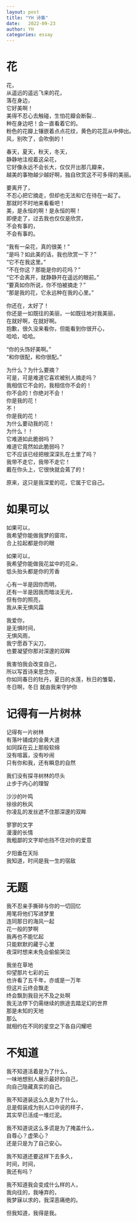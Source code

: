 ```yaml
---
layout: post
title: "YH 诗集"
date:   2022-09-23
author: YH
categories: essay
---
```


# 花

花，  
从遥远的遥远飞来的花，  
落在身边，  
它好美啊！  
美得不忍心去触碰，生怕花瓣会断裂...  
种在身边吧！会一直看着它的。  
粉色的花瓣上镶嵌着点点花纹，黄色的花蕊从中伸出。  
风，别吹了，会吹倒的！

春天，夏天，秋天，冬天，  
静静地注视着这朵花，  
它好像永远不会长大，仅仅开出那几瓣来，  
越美的事物越少越好啊，独自欣赏这不可多得的美丽。

要离开了，  
不忍心把它摘走，但却也无法和它在待在一起了。  
那就时不时地来看看吧！  
美，是永恒的啊！是永恒的啊！  
即便走了，过去我也仅仅是欣赏，  
不会有事的，  
不会有事的。

“我有一朵花，真的很美！”  
“是吗？如此美的话，我也欣赏一下？”  
“它不在我这里。”  
“不在你这？那能是你的花吗？”  
“它不会离开，就静静开在遥远的眼前。”  
“要真如你所说，你不怕被摘走？”  
“那是我的花，它永远种在我的心里。”

你还在，太好了！  
你还是一如既往的美丽，一如既往地对我美丽，  
在就好啊，在就好啊。  
抱歉，很久没来看你，但能看到你很开心，  
哈哈，哈哈。

“你的头饰好美啊。”  
“和你很配，和你很配。”

为什么？为什么要摘？  
可是，可是难道它喜欢被别人摘走吗？  
我相信它不会的，我相信你不会的！  
你不会的！你绝对不会！  
你是我的花！  
不！  
你是我的花！  
为什么要动我的花！  
为什么！！  
它难道如此脆弱吗？  
难道它竟然如此脆弱吗？  
它不应该已经把根深深扎在土里了吗？  
我带不走它，我带不走它！  
戴在你头上，它很快就会蔫了的！

原来，这只是我深爱的花，它属于它自己。

# 如果可以 

如果可以，  
我希望你能做我梦的窗帘，  
合上拉起都是你的眼

如果可以，  
我希望你能做我花盆中的花朵，  
低头抬头都是你的芳香

心有一半是因你而明，  
还有一半是因我而暗淡无光，  
但有你的照亮，  
我从来无惧风霜

我爱你，  
是无惧时间，  
无惧风雨，  
我宁愿吞下尖刀，  
也要凝望你那对深邃的双眸

我害怕我会改变自己，  
所以写首诗来思念你，  
你如同春日的牡丹，夏日的水莲，秋日的雏菊，  
冬日啊，冬日
就由我来守护你

# 记得有一片树林

记得有一片树林  
有落叶铺成的金黄大道  
如同踩在云上那般软绵  
没有喧嚣，没有吵闹  
只有你和我，还有瞬息的自然  

我们没有探寻树林的尽头  
止步于内心的理智  

沙沙的叶鸣  
徐徐的秋风  
你凌乱的发丝遮不住那深邃的双眸  

寥寥的文字  
漫漫的长情  
我粗鄙的文字却也挡不住对你的爱意  

夕阳垂在天际  
我知道，时间是我一生的宿敌  

# 无题

我不忍亲手撕碎与你的一切回忆  
用笔将他们写进梦里  
连同那日的海风一起  
花一般的梦啊  
我再也不能忆起  
只能默默的藏于心里  
夜深时想来未免会偷偷哭泣  

我坐在草地  
仰望那片七彩的云  
也许看了五千年，亦或是一万年  
但这片云终会飘走  
终会飘到我目光不及之处啊  
我无法停下仍需继续的旅途去踏足幻的世界  
那是未知的天地  
那么  
就相约在不同的星空之下各自闪耀吧  

# 不知道

我不知道活着是为了什么，  
一味地想别人展示最好的自己，  
向自己隐藏真实的自己。

我不知道装这么久是为了什么，  
总是假装成为别人口中说的样子，  
其实早已活成一堆烂泥。

我不知道说这么多谎是为了掩盖什么，  
自尊心？虚荣心？  
还是只是为了自己安心。

我不知道还要这样下去多久，  
时间，时间，  
我还有吗？

我不知道我会变成什么样的人，  
我向往的，我唾弃的，  
我梦寐以求的，我深恶痛绝的。

但我知道，我得是我。